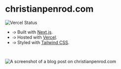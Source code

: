 # christianpenrod.com

![Vercel Status](https://img.shields.io/github/deployments/penrodlol/christianpenrod/production?color=%23d8ccf1&label=vercel&logo=vercel&logoColor=white&style=for-the-badge)

- ➩ Built with [Next.js](https://nextjs.org/docs).
- ➩ Hosted with [Vercel](https://vercel.com/docs).
- ➩ Styled with [Tailwind CSS](https://tailwindcss.com/).

<br />

![A screenshot of a blog post on christianpenrod.com](https://user-images.githubusercontent.com/53282218/192408376-d418bdf5-53b9-469b-a8d6-141a3f06baf6.png)
